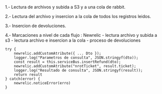1.- Lectura de archivos y subida a S3 y a una cola de rabbit.

2.- Lectura del archivo y insercion a la cola de todos los registros leidos.

3.- Insercion de devoluciones.

4.- Marcaciones a nivel de cada flujo : Newrelic - lectura archivo y subida a s3 - lectura archivo e insercion a la cola - proceso de devoluciones

    try {
    	newrelic.addCustomAtribute({ ... Dto });
    	logger.log("Parametros de consulta", JSON.stringyf(dto));
    	const result = this.serviceBus.insertRefund(dto);
    	newrelic.addCustomAtribute("nrotTicket", result.ticket);
    	logger.log("Resultado de consulta", JSON.stringyf(result));
    	return result
    } catch(error) {
    	newrelic.noticeError(erro)
    }
